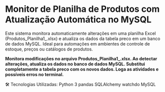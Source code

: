 # Monitor de Planilha de Produtos com Atualização Automática no MySQL

<p>Este sistema monitora automaticamente alterações em uma planilha Excel (Produtos_Planilha1_.xlsx) e atualiza os dados da tabela preco em um banco de dados MySQL. Ideal para automações em ambientes de controle de estoque, preços ou catálogos de produtos.</p>

<b>
  Monitora modificações no arquivo Produtos_Planilha1_.xlsx.
Ao detectar alterações, atualiza os dados no banco de dados MySQL.
Substitui completamente a tabela preco com os novos dados.
Loga as atividades e possíveis erros no terminal.
</b>

🛠️ Tecnologias Utilizadas:
Python 3
pandas
SQLAlchemy
watchdo
MySQL
